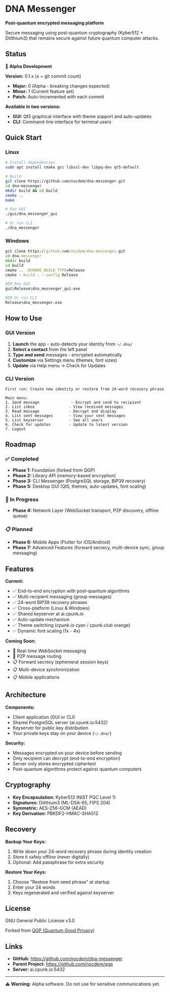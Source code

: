 # DNA Messenger

**Post-quantum encrypted messaging platform**

Secure messaging using post-quantum cryptography (Kyber512 + Dilithium3) that remains secure against future quantum computer attacks.

## Status

🚧 **Alpha Development**

**Version:** 0.1.x (x = git commit count)
- **Major:** 0 (Alpha - breaking changes expected)
- **Minor:** 1 (Current feature set)
- **Patch:** Auto-incremented with each commit

**Available in two versions:**
- **GUI:** Qt5 graphical interface with theme support and auto-updates
- **CLI:** Command-line interface for terminal users

## Quick Start

### Linux

```bash
# Install dependencies
sudo apt install cmake gcc libssl-dev libpq-dev qt5-default

# Build
git clone https://github.com/nocdem/dna-messenger.git
cd dna-messenger
mkdir build && cd build
cmake ..
make

# Run GUI
./gui/dna_messenger_gui

# Or run CLI
./dna_messenger
```

### Windows

```cmd
git clone https://github.com/nocdem/dna-messenger.git
cd dna-messenger
mkdir build
cd build
cmake .. -DCMAKE_BUILD_TYPE=Release
cmake --build . --config Release

REM Run GUI
gui\Release\dna_messenger_gui.exe

REM Or run CLI
Release\dna_messenger.exe
```

## How to Use

### GUI Version

1. **Launch** the app - auto-detects your identity from `~/.dna/`
2. **Select a contact** from the left panel
3. **Type and send** messages - encrypted automatically
4. **Customize** via Settings menu (themes, font sizes)
5. **Update** via Help menu → Check for Updates

### CLI Version

```
First run: Create new identity or restore from 24-word recovery phrase

Main menu:
1. Send message              - Encrypt and send to recipient
2. List inbox               - View received messages
3. Read message             - Decrypt and display
4. List sent messages       - View your sent messages
5. List keyserver           - See all users
6. Check for updates        - Update to latest version
7. Logout
```

## Roadmap

### ✅ Completed

- **Phase 1:** Foundation (forked from QGP)
- **Phase 2:** Library API (memory-based encryption)
- **Phase 3:** CLI Messenger (PostgreSQL storage, BIP39 recovery)
- **Phase 5:** Desktop GUI (Qt5, themes, auto-updates, font scaling)

### 🚧 In Progress

- **Phase 4:** Network Layer (WebSocket transport, P2P discovery, offline queue)

### 📋 Planned

- **Phase 6:** Mobile Apps (Flutter for iOS/Android)
- **Phase 7:** Advanced Features (forward secrecy, multi-device sync, group messaging)

## Features

**Current:**
- ✅ End-to-end encryption with post-quantum algorithms
- ✅ Multi-recipient messaging (group messages)
- ✅ 24-word BIP39 recovery phrases
- ✅ Cross-platform (Linux & Windows)
- ✅ Shared keyserver at ai.cpunk.io
- ✅ Auto-update mechanism
- ✅ Theme switching (cpunk.io cyan / cpunk.club orange)
- ✅ Dynamic font scaling (1x - 4x)

**Coming Soon:**
- 🚧 Real-time WebSocket messaging
- 🚧 P2P message routing
- 📋 Forward secrecy (ephemeral session keys)
- 📋 Multi-device synchronization
- 📋 Mobile applications

## Architecture

**Components:**
- Client application (GUI or CLI)
- Shared PostgreSQL server (ai.cpunk.io:5432)
- Keyserver for public key distribution
- Your private keys stay on your device (`~/.dna/`)

**Security:**
- Messages encrypted on your device before sending
- Only recipient can decrypt (end-to-end encryption)
- Server only stores encrypted ciphertext
- Post-quantum algorithms protect against quantum computers

## Cryptography

- **Key Encapsulation:** Kyber512 (NIST PQC Level 1)
- **Signatures:** Dilithium3 (ML-DSA-65, FIPS 204)
- **Symmetric:** AES-256-GCM (AEAD)
- **Key Derivation:** PBKDF2-HMAC-SHA512

## Recovery

**Backup Your Keys:**
1. Write down your 24-word recovery phrase during identity creation
2. Store it safely offline (never digitally)
3. Optional: Add passphrase for extra security

**Restore Your Keys:**
1. Choose "Restore from seed phrase" at startup
2. Enter your 24 words
3. Keys regenerated and verified against keyserver

## License

GNU General Public License v3.0

Forked from [QGP (Quantum Good Privacy)](https://github.com/nocdem/qgp)

## Links

- **GitHub:** https://github.com/nocdem/dna-messenger
- **Parent Project:** https://github.com/nocdem/qgp
- **Server:** ai.cpunk.io:5432

---

⚠️ **Warning:** Alpha software. Do not use for sensitive communications yet.
